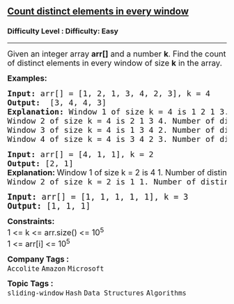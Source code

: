 <h2><a href="https://www.geeksforgeeks.org/problems/count-distinct-elements-in-every-window/1?page=2&category=Hash&sortBy=submissions">Count distinct elements in every window</a></h2><h3>Difficulty Level : Difficulty: Easy</h3><hr><div class="problems_problem_content__Xm_eO"><p><span style="font-size: 18px;">Given an integer array <strong>arr[]</strong>&nbsp;and a number <strong>k</strong>. Find the count of distinct elements in every window of size <strong>k</strong> in the array.</span></p>
<p><strong><span style="font-size: 18px;">Examples:</span></strong></p>
<pre><strong><span style="font-size: 18px;">Input:</span></strong><span style="font-size: 18px;"> arr[] = [1, 2, 1, 3, 4, 2, 3], k = 4
<strong>Output:  </strong>[3, 4, 4, 3]<strong>
Explanation: </strong>Window 1 of size k = 4 is 1 2 1 3. Number of distinct elements in this window are 3.&nbsp;
Window 2 of size k = 4 is 2 1 3 4. </span><span style="font-size: 18px;">Number of distinct elements in this window are 4.</span>
<span style="font-size: 18px;">Window 3&nbsp;of size k = 4 is&nbsp;1 3 4 2.&nbsp;</span><span style="font-size: 18px;">Number of distinct elements in this window are 4.</span>
<span style="font-size: 18px;">Window 4&nbsp;of size k = 4 is&nbsp;</span><span style="font-size: 18px;">3 4 2 3. Number of distinct elements in this window are 3.</span>
</pre>
<pre><strong><span style="font-size: 18px;">Input: </span></strong><span style="font-size: 18px;">arr[] = [4, 1, 1], k = 2
<strong>Output: </strong>[2, 1]<br><strong style="font-family: -apple-system, BlinkMacSystemFont, 'Segoe UI', Roboto, Oxygen, Ubuntu, Cantarell, 'Open Sans', 'Helvetica Neue', sans-serif;">Explanation: </strong><span style="font-family: -apple-system, BlinkMacSystemFont, 'Segoe UI', Roboto, Oxygen, Ubuntu, Cantarell, 'Open Sans', 'Helvetica Neue', sans-serif;">Window 1 of size k = 2 is 4 1. Number of distinct elements in this window are 2. <br></span>Window 2 of size k = 2 is 1 1. <span style="font-size: 18px;">Number of distinct elements in this window is 1. </span></span></pre>
<pre><span style="font-size: 14pt;"><strong>Input: </strong>arr[] = [1, 1, 1, 1, 1], k = 3
<strong>Output: </strong>[1, 1, 1]</span></pre>
<p><span style="font-size: 18px;"><strong>Constraints:</strong></span><br><span style="font-size: 18px;">1 &lt;= k &lt;= arr.size() &lt;= 10<sup>5</sup></span><br><span style="font-size: 18px;">1 &lt;= arr[i] &lt;= 10<sup>5</sup></span></p></div><p><span style=font-size:18px><strong>Company Tags : </strong><br><code>Accolite</code>&nbsp;<code>Amazon</code>&nbsp;<code>Microsoft</code>&nbsp;<br><p><span style=font-size:18px><strong>Topic Tags : </strong><br><code>sliding-window</code>&nbsp;<code>Hash</code>&nbsp;<code>Data Structures</code>&nbsp;<code>Algorithms</code>&nbsp;
